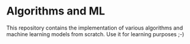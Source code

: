 # Algorithms and ML

This repository contains the implementation of various algorithms and machine learning models from scratch.
Use it for learning purposes ;-)
